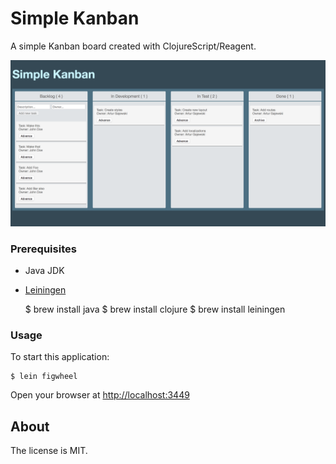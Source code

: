 
# Simple Kanban

A simple Kanban board created with ClojureScript/Reagent.

![screenshot](screenshot.png)

### Prerequisites

* Java JDK
* [Leiningen](http://leiningen.org/)

    $ brew install java
    $ brew install clojure
    $ brew install leiningen

### Usage

To start this application:

    $ lein figwheel

Open your browser at [http://localhost:3449](http://localhost:3449)

## About

The license is MIT.